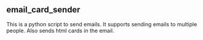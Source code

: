 ## email_card_sender
This is a python script to send emails. It supports sending emails to multiple people. Also sends html cards in the email.
